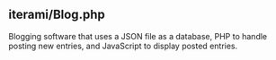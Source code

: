 iterami/Blog.php
----------------

Blogging software that uses a JSON file as a database, PHP to handle posting new entries, and JavaScript to display posted entries.
